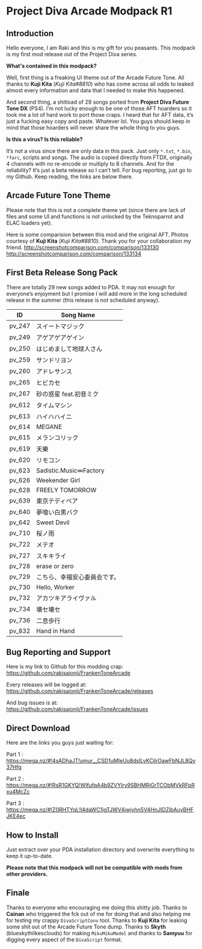 # Project Diva Arcade Modpack R1

## Introduction

Hello everyone, I am Raki and this is my gift for you peasants. This modpack is my first mod release out of the Project Diva series.

**What's contained in this modpack?**

Well, first thing is a freaking UI theme out of the Arcade Future Tone. All thanks to **Kuji Kita** (_Kuji Kita#8810_) who has come across all odds to leaked almost every information and data that I needed to make this happened.

And second thing, a shitload of 29 songs ported from **Project Diva Future Tone DX** (PS4). I’m not lucky enough to be one of those AFT hoarders so it took me a lot of hard work to port those craps. I heard that for AFT data, it’s just a fucking easy copy and paste. Whatever lol. You guys should keep in mind that those hoarders will never share the whole thing to you guys.

**Is this a virus? Is this reliable?**

It’s not a virus since there are only data in this pack. Just only `*.txt`, `*.bin`, `*farc`, scripts and songs. The audio is copied directly from FTDX, originally 4 channels with no re-encode or multiply to 8 channels. And for the reliability? It’s just a beta release so I can’t tell. For bug reporting, just go to my Github. Keep reading, the links are below there.

## Arcade Future Tone Theme

Please note that this is not a complete theme yet (since there are lack of files and some UI and functions is not unlocked by the Teknoparrot and ELAC loaders yet).

Here is some comparision between this mod and the original AFT. Photos courtesy of **Kuji Kita** (_Kuji Kita#8810_). Thank you for your collaboration my friend.
<http://screenshotcomparison.com/comparison/133130>
<http://screenshotcomparison.com/comparison/133134>

## First Beta Release Song Pack

There are totally 29 new songs added to PDA. It may not enough for everyone’s enjoyment but I promise I will add more in the long scheduled release in the summer (this release is not scheduled anyway).

| ID     | Song Name                    |
|--------|------------------------------|
| pv_247 | スイートマジック             |
| pv_249 | アゲアゲアゲイン             |
| pv_250 | はじめまして地球人さん       |
| pv_259 | サンドリヨン                 |
| pv_260 | アドレサンス                 |
| pv_265 | ヒビカセ                     |
| pv_267 | 砂の惑星 feat.初音ミク       |
| pv_612 | タイムマシン                 |
| pv_613 | ハイハハイニ                 |
| pv_614 | MEGANE                       |
| pv_615 | メランコリック               |
| pv_619 | 天樂                         |
| pv_620 | リモコン                     |
| pv_623 | Sadistic.Music∞Factory       |
| pv_626 | Weekender Girl               |
| pv_628 | FREELY TOMORROW              |
| pv_639 | 東京テディベア               |
| pv_640 | 夢喰い白黒バク               |
| pv_642 | Sweet Devil                  |
| pv_710 | 桜ノ雨                       |
| pv_722 | メテオ                       |
| pv_727 | スキキライ                   |
| pv_728 | erase or zero                |
| pv_729 | こちら、幸福安心委員会です。 |
| pv_730 | Hello, Worker                |
| pv_732 | アカツキアライヴァル         |
| pv_734 | 壊セ壊セ                     |
| pv_736 | 二息歩行                     |
| pv_832 | Hand in Hand                 |

## Bug Reporting and Support

Here is my link to Github for this modding crap: <https://github.com/rakisaionji/FrankenToneArcade>

Every releases will be logged at: <https://github.com/rakisaionji/FrankenToneArcade/releases>

And bug issues is at: <https://github.com/rakisaionji/FrankenToneArcade/issues>

## Direct Download

Here are the links you guys just waiting for:

Part 1 : <https://mega.nz/#!4sADhaJT!umur__CSD1uMIeUu8dslLyKCilrOawFbNJL8Qv37Hfg>

Part 2 : <https://mega.nz/#!RsR1GKYQ!WlfufqA4b9ZVYlry9SBHMRjGrTCObMVkRFpRxu4McZc>

Part 3 : <https://mega.nz/#!Z0RHTYqL!l4daWC1jgTJWV4iwjyhn5V4HnJIDZjbAuyBHFJKE4ec>

## How to Install

Just extract over your PDA installation directory and overwrite everything to keep it up-to-date.

**Please note that this modpack will not be compatible with mods from other providers.**

## Finale

Thanks to everyone who encouraging me doing this shitty job. Thanks to **Cainan** who triggered the fck out of me for doing that and also helping me for testing my crappy `DivaScriptConv` tool. Thanks to **Kuji Kita** for leaking some shit out of the Arcade Future Tone dump. Thanks to **Skyth** (blueskythlikesclouds) for making `MikuMikuModel` and thanks to **Samyuu** for digging every aspect of the `DivaScript` format.
